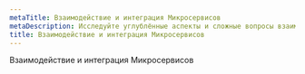 ```yaml
---
metaTitle: Взаимодействие и интеграция Микросервисов
metaDescription: Исследуйте углублённые аспекты и сложные вопросы взаимодействия и интеграции Микросервисов
title: Взаимодействие и интеграция Микросервисов
---
```

Взаимодействие и интеграция Микросервисов
